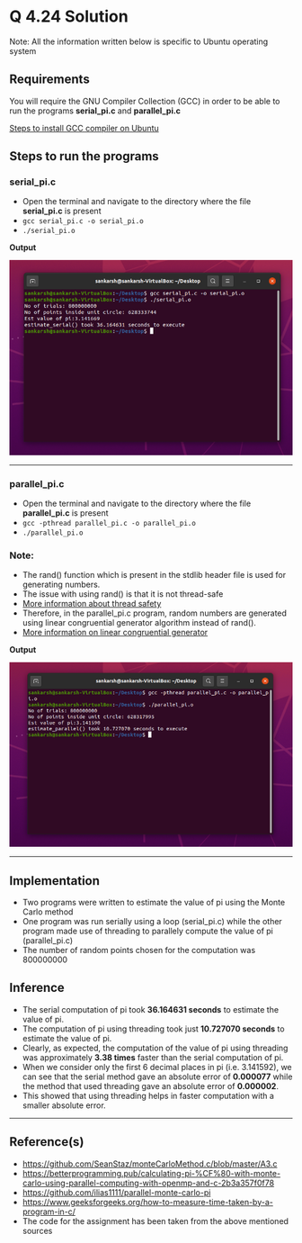 
# Q 4.24 Solution

Note: All the information written below is specific to Ubuntu operating system


## Requirements

You will require the GNU Compiler Collection (GCC) in order to be able to run the programs **serial_pi.c** and **parallel_pi.c**

[Steps to install GCC compiler on Ubuntu](https://linuxize.com/post/how-to-install-gcc-compiler-on-ubuntu-18-04/#installing-gcc-on-ubuntu)



## Steps to run the programs

### serial_pi.c
 - Open the terminal and navigate to the directory where the file **serial_pi.c** is present
 - `gcc serial_pi.c -o serial_pi.o`
 - `./serial_pi.o`
 
  **Output**

 ![App Screenshot](https://github.com/sankronaldo/CS-252-OS-Assignment/blob/main/Q2-4.24/images/1.png)

---

### parallel_pi.c
 - Open the terminal and navigate to the directory where the file **parallel_pi.c** is present
 - `gcc -pthread parallel_pi.c -o parallel_pi.o`
 - `./parallel_pi.o`

 ### Note:
 - The rand() function which is present in the stdlib header file is used for generating numbers.
 - The issue with using rand() is that it is not thread-safe
 - [More information about thread safety](https://en.wikipedia.org/wiki/Thread_safety)
 - Therefore, in the parallel_pi.c program, random numbers are generated using  linear congruential generator algorithm instead of rand().
 - [More information on linear congruential generator](https://en.wikipedia.org/wiki/Linear_congruential_generator)
 
  **Output**

 ![App Screenshot](https://github.com/sankronaldo/CS-252-OS-Assignment/blob/main/Q2-4.24/images/2.png)

---


## Implementation

- Two programs were written to estimate the value of pi using the Monte Carlo method
- One program was run serially using a loop (serial_pi.c) while the other program made use of threading to parallely compute the value of pi (parallel_pi.c) 
- The number of random points chosen for the computation was 800000000

## Inference

- The serial computation of pi took **36.164631 seconds** to estimate the value of pi.
- The computation of pi using threading took just **10.727070 seconds** to estimate the value of pi.
- Clearly, as expected, the computation of the value of pi using threading was approximately **3.38 times** faster than the serial computation of pi.
- When we consider only the first 6 decimal places in pi (i.e. 3.141592), we can see that the serial method gave an absolute error of **0.000077** while the method that used threading gave an absolute error of **0.000002**.
- This showed that using threading helps in faster computation with a smaller absolute error.

---

## Reference(s)
- https://github.com/SeanStaz/monteCarloMethod.c/blob/master/A3.c
- https://betterprogramming.pub/calculating-pi-%CF%80-with-monte-carlo-using-parallel-computing-with-openmp-and-c-2b3a357f0f78
- https://github.com/ilias1111/parallel-monte-carlo-pi
- https://www.geeksforgeeks.org/how-to-measure-time-taken-by-a-program-in-c/
- The code for the assignment has been taken from the above mentioned sources
